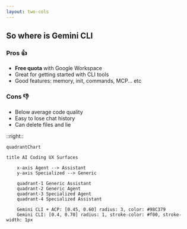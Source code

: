 ```yaml
---
layout: two-cols
---
```


## So where is Gemini CLI

### Pros 👍

- **Free quota** with Google Workspace
- Great for getting started with CLI tools
- Good features: memory, init, commands, MCP... etc

### Cons 👎

- Below average code quality
- Easy to lose chat history
- Can delete files and lie

::right::

```mermaid
quadrantChart

title AI Coding UX Surfaces

	x-axis Agent --> Assistant
	y-axis Specialized --> Generic

	quadrant-1 Generic Assistant
	quadrant-2 Generic Agent
	quadrant-3 Specialized Agent
	quadrant-4 Specialized Assistant

	Gemini CLI + ACP: [0.45, 0.60] radius: 3, color: #98C379
	Gemini CLI: [0.4, 0.70] radius: 1, stroke-color: #f00, stroke-width: 1px
```
